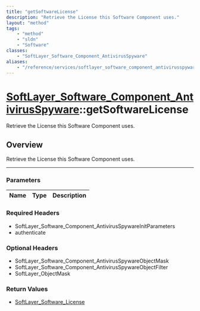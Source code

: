 ```yaml
---
title: "getSoftwareLicense"
description: "Retrieve the License this Software Component uses."
layout: "method"
tags:
    - "method"
    - "sldn"
    - "Software"
classes:
    - "SoftLayer_Software_Component_AntivirusSpyware"
aliases:
    - "/reference/services/softlayer_software_component_antivirusspyware/getSoftwareLicense"
---
```

# [SoftLayer_Software_Component_AntivirusSpyware](/reference/services/SoftLayer_Software_Component_AntivirusSpyware)::getSoftwareLicense

Retrieve the License this Software Component uses.


## Overview 
Retrieve the License this Software Component uses.

-----

### Parameters 
|Name | Type | Description |
| --- | --- | --- |


### Required Headers
* SoftLayer_Software_Component_AntivirusSpywareInitParameters
* authenticate


### Optional Headers
* SoftLayer_Software_Component_AntivirusSpywareObjectMask
* SoftLayer_Software_Component_AntivirusSpywareObjectFilter
* SoftLayer_ObjectMask

### Return Values
* <a href='/reference/datatypes/SoftLayer_Software_License'>SoftLayer_Software_License </a>




